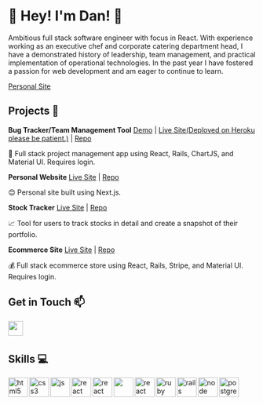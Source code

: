# :wave: Hey! I'm Dan! :wave:

Ambitious full stack software engineer with focus in React. With experience working as an executive chef and corporate catering department head, I have a demonstrated history of leadership, team management, and practical implementation of operational technologies. In the past year I have fostered a passion for web development and am eager to continue to learn.

[Personal Site](https://www.dan-hyman.com/)

## Projects :art:

**Bug Tracker/Team Management Tool** [Demo](https://www.youtube.com/watch?v=1PFvqD9YMrc) | [Live Site(Deployed on Heroku please be patient.)](https://peaceful-meadow-98604.herokuapp.com/) | [Repo](https://github.com/dahyman91/bug-tracker)

:floppy_disk: Full stack project management app using React, Rails, ChartJS, and Material UI. Requires login.

**Personal Website** [Live Site](https://www.dan-hyman.com/) | [Repo](https://github.com/dahyman91/NextPortfolio)

:blush: Personal site built using Next.js.

**Stock Tracker** [Live Site](https://financial-dashboard-project.netlify.app/) | [Repo](https://github.com/dahyman91/financial-dashboard)

:chart_with_upwards_trend: Tool for users to track stocks in detail and create a snapshot of their portfolio.

**Ecommerce Site** [Live Site](https://ecommerce-material-ui-project.herokuapp.com/) | [Repo](https://github.com/dahyman91/ecommerce)

:moneybag: Full stack ecommerce store using React, Rails, Stripe, and Material UI. Requires login.

## Get in Touch :mailbox:

<p>
  <a href="https://www.linkedin.com/in/dan-hyman-dev/" target="blank"><img align="left" src="https://cdn.jsdelivr.net/npm/simple-icons@3.0.1/icons/linkedin.svg" height="30" width="30" /></a>
 </p>
 
 <br />
 &emsp;
 
## Skills :computer:

<p align="left">
  <img src="https://icongr.am/devicon/html5-plain.svg?size=128&color=currentColor" alt="html5" align="left" width="40" height="40"/>
  <img src="https://icongr.am/devicon/css3-plain.svg?size=128&color=currentColor" alt="css3" align="left" width="40" height="40"/>
  <img src="https://icongr.am/devicon/javascript-plain.svg?size=128&color=currentColor" alt="js" align="left" width="40" height="40"/>
  <img src="https://i.imgur.com/rTNkWSQ.png" alt="react" align="left" width="40" height="40"/>
  <img src="https://cdn.jsdelivr.net/gh/devicons/devicon/icons/gatsby/gatsby-plain.svg" alt="react" align="left" width="40" height="40"/>
  <img src="https://cdn.jsdelivr.net/gh/devicons/devicon/icons/nextjs/nextjs-original-wordmark.svg" align="left" width="40" height="40" />

  <img src="https://i.imgur.com/rTNkWSQ.png" alt="react" align="left" width="40" height="40"/>
  <img src="https://icongr.am/devicon/ruby-plain.svg?size=128&color=currentColor" alt="ruby" align="left" width="40" height="40"/>
  <img src="https://icongr.am/devicon/rails-plain-wordmark.svg?size=128&color=currentColor" alt="rails" align="left" width="40" height="40"/>
  <img src="https://icongr.am/devicon/nodejs-plain-wordmark.svg?size=128&color=currentColor" alt="node" align="left" width="40" height="40"/>
  <img src="https://icongr.am/devicon/postgresql-plain.svg?size=128&color=currentColor" alt="postgres" align="left" width="40" height="40"/>

</p>

<br />
&emsp;
